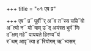 +++
title = "०१ एष प्र"

+++
एष᳓ प्र᳓ पूर्वी᳓र् अ᳓व त᳓स्य चम्रि᳓षो  
अ᳓त्यो न᳓ यो᳓षाम् उ᳓द् अयंस्त भुर्व᳓णिः  
द᳓क्षम् महे᳓ पाययते हिरण्य᳓यं  
र᳓थम् आवृ᳓त्या ह᳓रियोगम् ऋ᳓भ्वसम्